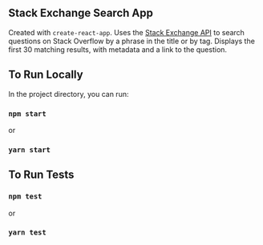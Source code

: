 ## Stack Exchange Search App

Created with `create-react-app`. Uses the [Stack Exchange API](https://api.stackexchange.com/) to search questions on Stack Overflow by a phrase in the title or by tag. Displays the first 30 matching results, with metadata and a link to the question. 

## To Run Locally

In the project directory, you can run:

### `npm start`
or
### `yarn start`

## To Run Tests

### `npm test`
or
### `yarn test`
